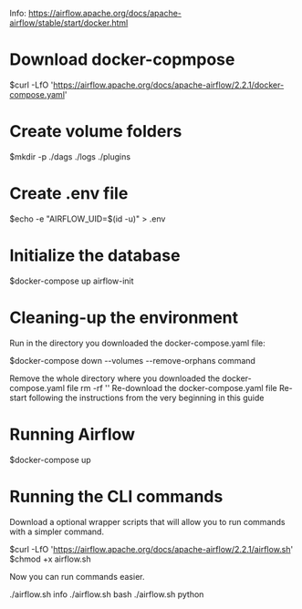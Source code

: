 
Info:
https://airflow.apache.org/docs/apache-airflow/stable/start/docker.html

# Download docker-copmpose
$curl -LfO 'https://airflow.apache.org/docs/apache-airflow/2.2.1/docker-compose.yaml'

# Create volume folders
$mkdir -p ./dags ./logs ./plugins

# Create .env file
$echo -e "AIRFLOW_UID=$(id -u)" > .env

# Initialize the database
$docker-compose up airflow-init

# Cleaning-up the environment
Run in the directory you downloaded the docker-compose.yaml file:

$docker-compose down --volumes --remove-orphans command 

Remove the whole directory where you downloaded the docker-compose.yaml file rm -rf '<DIRECTORY>'
Re-download the docker-compose.yaml file
Re-start following the instructions from the very beginning in this guide

# Running Airflow
$docker-compose up


# Running the CLI commands
Download a optional wrapper scripts that will allow you to run commands with a simpler command.

$curl -LfO 'https://airflow.apache.org/docs/apache-airflow/2.2.1/airflow.sh'
$chmod +x airflow.sh

Now you can run commands easier.

./airflow.sh info
./airflow.sh bash
./airflow.sh python